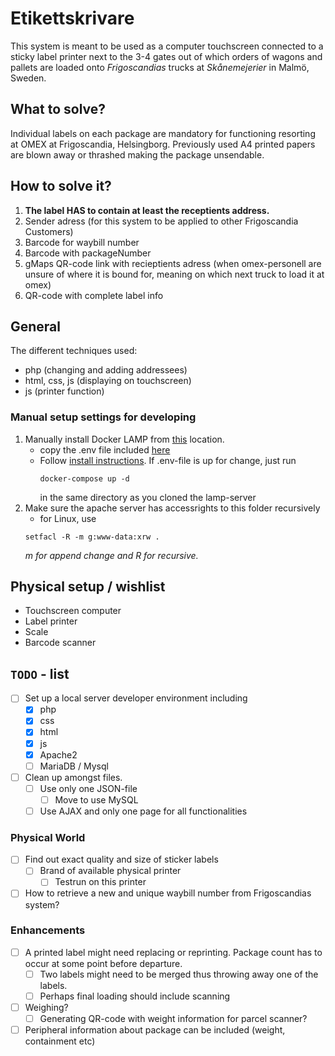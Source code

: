 # Etikettskrivare
This system is meant to be used as a computer touchscreen connected to a sticky label printer next to the 3-4 gates out of which orders of wagons and pallets are loaded onto *Frigoscandias* trucks at *Skånemejerier* in Malmö, Sweden.

## What to solve?
Individual labels on each package are mandatory for functioning resorting at OMEX at Frigoscandia, Helsingborg. Previously used A4 printed papers are blown away or thrashed making the package unsendable.

## How to solve it?  
1. **The label HAS to contain at least the receptients address.**
1. Sender adress (for this system to be applied to other Frigoscandia Customers)
1. Barcode for waybill number
1. Barcode with packageNumber
1. gMaps QR-code link with recieptients adress (when omex-personell are unsure of where it is bound for, meaning on which next truck to load it at omex)
1. QR-code with complete label info

## General
The different techniques used:
- php (changing and adding addressees)
- html, css, js (displaying on touchscreen)
- js (printer function)

### Manual setup settings for developing
1. Manually install Docker LAMP from [this](https://github.com/sprintcube/docker-compose-lamp) location.
   - copy the .env file included [here](resources/conf/dockerLAMP/.env)
   - Follow [install instructions](https://github.com/sprintcube/docker-compose-lamp#installation).
     If .env-file is up for change, just run
      ```console
      docker-compose up -d
      ```
      in the same directory as you cloned the lamp-server
1. Make sure the apache server has accessrights to this folder recursively
   - for Linux, use 
   ```console
   setfacl -R -m g:www-data:xrw .
   ```
   *m for append change and R for recursive.*

## Physical setup / wishlist
* Touchscreen computer
* Label printer
* Scale
* Barcode scanner

## `TODO` - list
- [ ] Set up a local server developer environment including 
  - [x] php
  - [x] css
  - [x] html
  - [x] js
  - [x] Apache2
  - [ ] MariaDB / Mysql
- [ ] Clean up amongst files.
  - [ ] Use only one JSON-file
    - [ ] Move to use MySQL
  - [ ] Use AJAX and only one page for all functionalities
### Physical World
- [ ] Find out exact quality and size of sticker labels
  - [ ] Brand of available physical printer
    - [ ] Testrun on this printer
- [ ] How to retrieve a new and unique waybill number from Frigoscandias system?
### Enhancements
- [ ] A printed label might need replacing or reprinting. Package count has to occur at some point before departure.
  - [ ] Two labels might need to be merged thus throwing away one of the labels.
  - [ ] Perhaps final loading should include scanning
- [ ] Weighing?
  - [ ] Generating QR-code with weight information for parcel scanner?
- [ ] Peripheral information about package can be included (weight, containment etc)